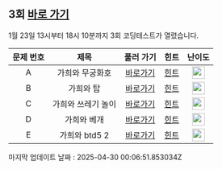 ## 3회 [바로 가기](https://www.acmicpc.net/contest/view/755)
1월 23일 13시부터 18시 10분까지 3회 코딩테스트가 열렸습니다.

|문제 번호|제목|풀러 가기|힌트|난이도|
|:------:|:-------------:|:-----:|:-----:|:-----:|
|A|가희와 무궁화호|[바로가기](https://www.acmicpc.net/problem/24336)|[힌트](https://github.com/cdog-gh/gh_coding_test/tree/main/3/1)| <img height="25px" width="25px" src="https://static.solved.ac/tier_small/10.svg"></img> |
|B|가희와 탑|[바로가기](https://www.acmicpc.net/problem/24337)|[힌트](https://github.com/cdog-gh/gh_coding_test/tree/main/3/2)| <img height="25px" width="25px" src="https://static.solved.ac/tier_small/13.svg"></img> |
|C|가희와 쓰레기 놀이|[바로가기](https://www.acmicpc.net/problem/24339)|[힌트](https://github.com/cdog-gh/gh_coding_test/tree/main/3/3)| <img height="25px" width="25px" src="https://static.solved.ac/tier_small/15.svg"></img> |
|D|가희와 베개|[바로가기](https://www.acmicpc.net/problem/24338)|[힌트](https://github.com/cdog-gh/gh_coding_test/tree/main/3/4)| <img height="25px" width="25px" src="https://static.solved.ac/tier_small/16.svg"></img> |
|E|가희와 btd5 2|[바로가기](https://www.acmicpc.net/problem/24340)|[힌트](https://github.com/cdog-gh/gh_coding_test/tree/main/3/5)| <img height="25px" width="25px" src="https://static.solved.ac/tier_small/19.svg"></img> |

마지막 업데이트 날짜 : 2025-04-30 00:06:51.853034Z